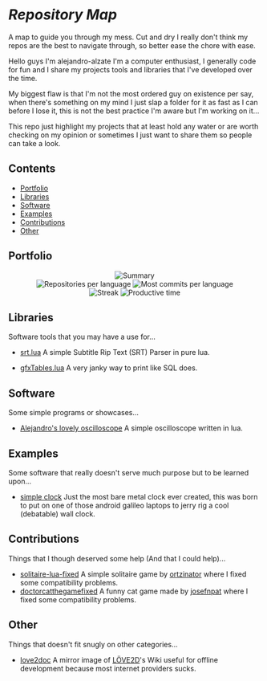# *Repository Map*
A map to guide you through my mess. Cut and dry I really don't think my repos are the best to navigate through, so better ease the chore with ease.

Hello guys I'm alejandro-alzate I'm a computer enthusiast, I generally code for fun and I share my projects tools and libraries that I've developed over the time.

My biggest flaw is that I'm not the most ordered guy on existence per say, when there's something on my mind I just slap a folder for it as fast as I can before I lose it, this is not the best practice I'm aware but I'm working on it...

This repo just highlight my projects that at least hold any water or are worth checking on my opinion or sometimes I just want to share them so people can take a look.

## Contents
- [Portfolio](#portfolio)
- [Libraries](#libraries)
- [Software](#software)
- [Examples](#examples)
- [Contributions](#contributions)
- [Other](#other)

## Portfolio

<div align="center">
	<img src="http://github-profile-summary-cards.vercel.app/api/cards/profile-details?username=alejandro-alzate&theme=2077" alt="Summary"/>
</div>

<div align="center">
	<img src="http://github-profile-summary-cards.vercel.app/api/cards/repos-per-language?username=alejandro-alzate&theme=2077" alt="Repositories per language"/>
	<img src="http://github-profile-summary-cards.vercel.app/api/cards/most-commit-language?username=alejandro-alzate&theme=2077" alt="Most commits per language"/>
</div>
<div align="center">
	<img src="http://github-profile-summary-cards.vercel.app/api/cards/stats?username=alejandro-alzate&theme=2077" alt="Streak"/>
	<img src="http://github-profile-summary-cards.vercel.app/api/cards/productive-time?username=alejandro-alzate&theme=2077&utcOffset=8" alt="Productive time"/>
</div>


## Libraries
Software tools that you may have a use for...
- [srt.lua](https://github.com/alejandro-alzate/srt-lua) A simple Subtitle Rip Text (SRT) Parser in pure lua.
<!-- - [Object.lua](https://github.com/alejandro-alzate/Object.lua) OOP in lua made easy! -->
- [gfxTables.lua](https://github.com/alejandro-alzate/gfxTables.lua) A very janky way to print like SQL does.

## Software
Some simple programs or showcases...
- [Alejandro's lovely oscilloscope](https://github.com/alejandro-alzate/alejandro-lovely-oscilloscope) A simple oscilloscope written in lua.

## Examples
Some software that really doesn't serve much purpose but to be learned upon...
- [simple clock](https://github.com/alejandro-alzate/simple-clock) Just the most bare metal clock ever created, this was born to put on one of those android galileo laptops to jerry rig a cool (debatable) wall clock.

## Contributions
Things that I though deserved some help (And that I could help)...
- [solitaire-lua-fixed](https://github.com/alejandro-alzate/solitaire-lua-fixed) A simple solitaire game by [ortzinator](https://github.com/ortzinator) where I fixed some compatibility problems.
- [doctorcatthegamefixed](https://github.com/alejandro-alzate/doctorcatthegamefixed) A funny cat game made by [josefnpat](https://github.com/josefnpat) where I fixed some compatibility problems.

## Other
Things that doesn't fit snugly on other categories...
- [love2doc](https://github.com/alejandro-alzate/love2doc) A mirror image of [LÖVE2D](love2d.org)'s Wiki useful for offline development because most internet providers sucks.
